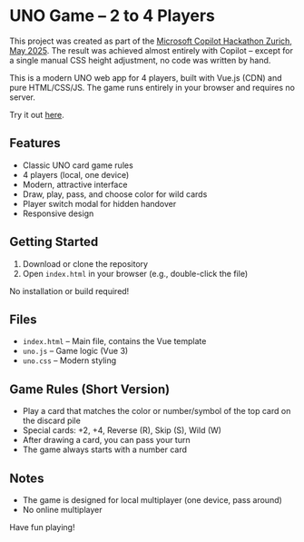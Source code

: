 # UNO Game – 2 to 4 Players

This project was created as part of the [Microsoft Copilot Hackathon Zurich, May 2025](https://events.xebia.com/microsoft-services/copilot-hackathon-zurich-may-2025). The result was achieved almost entirely with Copilot – except for a single manual CSS height adjustment, no code was written by hand.

This is a modern UNO web app for 4 players, built with Vue.js (CDN) and pure HTML/CSS/JS. The game runs entirely in your browser and requires no server.

Try it out [here](https://hackathon.manuelweb.at/uno/).

## Features
- Classic UNO card game rules
- 4 players (local, one device)
- Modern, attractive interface
- Draw, play, pass, and choose color for wild cards
- Player switch modal for hidden handover
- Responsive design

## Getting Started
1. Download or clone the repository
2. Open `index.html` in your browser (e.g., double-click the file)

No installation or build required!

## Files
- `index.html` – Main file, contains the Vue template
- `uno.js` – Game logic (Vue 3)
- `uno.css` – Modern styling

## Game Rules (Short Version)
- Play a card that matches the color or number/symbol of the top card on the discard pile
- Special cards: +2, +4, Reverse (R), Skip (S), Wild (W)
- After drawing a card, you can pass your turn
- The game always starts with a number card

## Notes
- The game is designed for local multiplayer (one device, pass around)
- No online multiplayer

Have fun playing!

